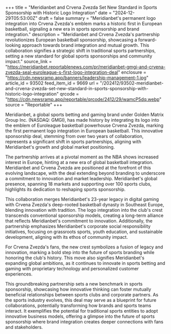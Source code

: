 +++
title = "Meridianbet and Crvena Zvezda Set New Standard in Sports Sponsorship with Historic Logo Integration"
date = "2024-12-29T05:53:00Z"
draft = false
summary = "Meridianbet's permanent logo integration into Crvena Zvezda's emblem marks a historic first in European basketball, signaling a new era in sports sponsorship and brand integration."
description = "Meridianbet and Crvena Zvezda's partnership revolutionizes European basketball sponsorship, showcasing a forward-looking approach towards brand integration and mutual growth. This collaboration signifies a strategic shift in traditional sports partnerships, setting a new standard for global sports sponsorships and community impact."
source_link = "https://meridianbet.reportablenews.com/pr/meridianbet-gmgi-and-crvena-zvezda-seal-euroleague-s-first-logo-integration-deal"
enclosure = "https://cdn.newsramp.app/banners/leadership-management-1.jpg"
article_id = 93502
feed_item_id = 9669
url = "/202412/93502-meridianbet-and-crvena-zvezda-set-new-standard-in-sports-sponsorship-with-historic-logo-integration"
qrcode = "https://cdn.newsramp.app/reportable/qrcode/2412/29/wamcP5dq.webp"
source = "Reportable"
+++

<p>Meridianbet, a global sports betting and gaming brand under Golden Matrix Group Inc. (NASDAQ: GMGI), has made history by integrating its logo into the emblem of Euroleague basketball powerhouse Crvena Zvezda, marking the first permanent logo integration in European basketball. This innovative sponsorship deal, stemming from over two years of collaboration, represents a significant shift in sports partnerships, aligning with Meridianbet's growth and global market positioning.</p><p>The partnership arrives at a pivotal moment as the NBA shows increased interest in Europe, hinting at a new era of global basketball integration. Meridianbet and Crvena Zvezda are positioned at the forefront of this evolving landscape, with the deal extending beyond branding to underscore a commitment to innovation and market leadership. Meridianbet's global presence, spanning 18 markets and supporting over 100 sports clubs, highlights its dedication to reshaping sports sponsorship.</p><p>This collaboration merges Meridianbet's 23-year legacy in digital gaming with Crvena Zvezda's deep-rooted basketball dynasty in Southeast Europe, blending innovation with tradition. The logo integration into the club's crest transcends conventional sponsorship models, creating a long-term alliance that reflects Meridianbet's commitment to innovation. Additionally, the partnership emphasizes Meridianbet's corporate social responsibility initiatives, focusing on grassroots sports, youth education, and sustainable development, aligning with its ethos of community impact.</p><p>For Crvena Zvezda's fans, the new crest symbolizes a fusion of legacy and innovation, marking a bold step into the future of sports branding while honoring the club's history. This move also signifies Meridianbet's expanding global ambitions, as it continues to innovate in sports betting and gaming with proprietary technology and personalized customer experiences.</p><p>This groundbreaking partnership sets a new benchmark in sports sponsorship, showcasing how innovative thinking can foster mutually beneficial relationships between sports clubs and corporate partners. As the sports industry evolves, this deal may serve as a blueprint for future collaborations, potentially transforming how brands and sports teams interact. It exemplifies the potential for traditional sports entities to adopt innovative business models, offering a glimpse into the future of sports sponsorship where brand integration creates deeper connections with fans and stakeholders.</p>